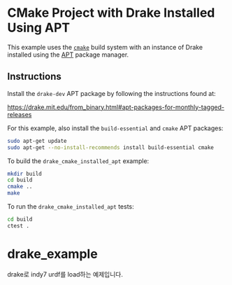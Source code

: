 # CMake Project with Drake Installed Using APT

This example uses the [`cmake`](https://cmake.org/) build system with an
instance of Drake installed using the
[APT](https://manpages.ubuntu.com/manpages/focal/man8/apt.8.html) package
manager.

## Instructions

Install the `drake-dev` APT package by following the instructions found at:

<https://drake.mit.edu/from_binary.html#apt-packages-for-monthly-tagged-releases>

For this example, also install the `build-essential` and `cmake` APT packages:
```bash
sudo apt-get update
sudo apt-get --no-install-recommends install build-essential cmake 
```

To build the `drake_cmake_installed_apt` example:
```bash
mkdir build
cd build
cmake ..
make
```

To run the `drake_cmake_installed_apt` tests:
```bash
cd build
ctest .
```
# drake_example
drake로 indy7 urdf를 load하는 예제입니다.


